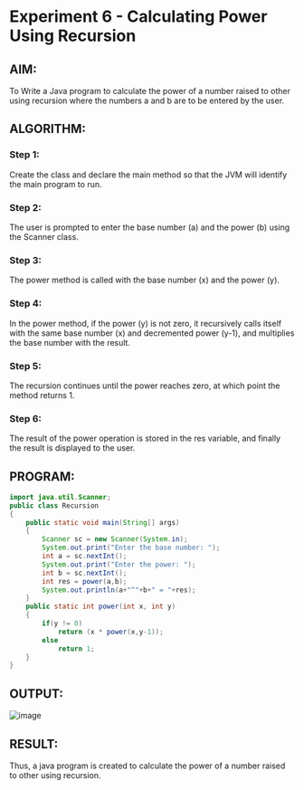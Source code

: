 #  Experiment 6 - Calculating Power Using Recursion

## AIM:
To Write a Java program to calculate the power of a number raised to other using recursion where the numbers a and b are to be entered by the user.

## ALGORITHM:

### Step 1:
Create the class and declare the main method so that the JVM will identify the main program to run.

### Step 2:
The user is prompted to enter the base number (a) and the power (b) using the Scanner class.

### Step 3:
The power method is called with the base number (x) and the power (y).

### Step 4:
In the power method, if the power (y) is not zero, it recursively calls itself with the same base number (x) and decremented power (y-1), and multiplies the base number with the result.

### Step 5:
The recursion continues until the power reaches zero, at which point the method returns 1.

### Step 6:
The result of the power operation is stored in the res variable, and finally the result is displayed to the user.

## PROGRAM:
```java
import java.util.Scanner;
public class Recursion
{
    public static void main(String[] args)
    {
        Scanner sc = new Scanner(System.in);
        System.out.print("Enter the base number: ");
        int a = sc.nextInt();
        System.out.print("Enter the power: ");
        int b = sc.nextInt();
        int res = power(a,b);
        System.out.println(a+"^"+b+" = "+res);
    }
    public static int power(int x, int y)
    {
        if(y != 0)
            return (x * power(x,y-1));
        else
            return 1;
    }
}
```

## OUTPUT:
![image](https://github.com/Aashima02/Calculate-Power-using-Recursion/assets/93427086/3d98558c-a3f3-4bee-9d9a-880c95a9b182)

## RESULT:
Thus, a java program is created to calculate the power of a number raised to other using recursion.
